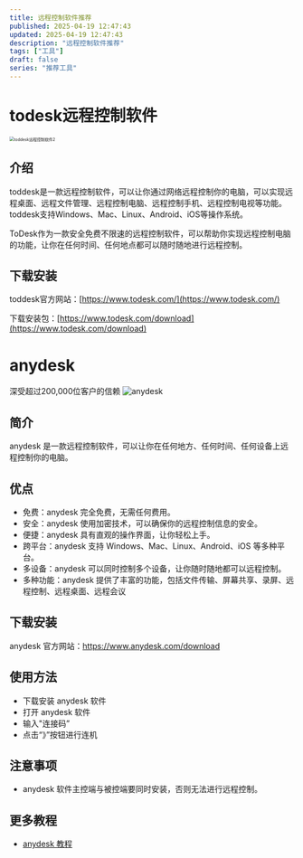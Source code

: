 ```yaml
---
title: 远程控制软件推荐
published: 2025-04-19 12:47:43
updated: 2025-04-19 12:47:43
description: "远程控制软件推荐"
tags: ["工具"]
draft: false
series: "推荐工具"
---
```

# todesk远程控制软件
<img src="https://www.todesk.com/dist/img/d6947e1.svg" alt="toddesk远程控制软件2" style="zoom:50%;" />

## 介绍

toddesk是一款远程控制软件，可以让你通过网络远程控制你的电脑，可以实现远程桌面、远程文件管理、远程控制电脑、远程控制手机、远程控制电视等功能。toddesk支持Windows、Mac、Linux、Android、iOS等操作系统。

ToDesk作为一款安全免费不限速的远程控制软件，可以帮助你实现远程控制电脑的功能，让你在任何时间、任何地点都可以随时随地进行远程控制。

## 下载安装

toddesk官方网站：[https://www.todesk.com/](https://www.todesk.com/)

下载安装包：[https://www.todesk.com/download](https://www.todesk.com/download)


# anydesk
深受超过200,000位客户的信赖
<img src="/images/anydesk/2.png" alt="anydesk" />
## 简介

anydesk 是一款远程控制软件，可以让你在任何地方、任何时间、任何设备上远程控制你的电脑。

## 优点

- 免费：anydesk 完全免费，无需任何费用。
- 安全：anydesk 使用加密技术，可以确保你的远程控制信息的安全。
- 便捷：anydesk 具有直观的操作界面，让你轻松上手。
- 跨平台：anydesk 支持 Windows、Mac、Linux、Android、iOS 等多种平台。
- 多设备：anydesk 可以同时控制多个设备，让你随时随地都可以远程控制。
- 多种功能：anydesk 提供了丰富的功能，包括文件传输、屏幕共享、录屏、远程控制、远程桌面、远程会议
## 下载安装

anydesk 官方网站：https://www.anydesk.com/download

## 使用方法

- 下载安装 anydesk 软件
- 打开 anydesk 软件
- 输入"连接码”
- 点击“》”按钮进行连机

## 注意事项

- anydesk 软件主控端与被控端要同时安装，否则无法进行远程控制。

## 更多教程

- [anydesk 教程](https://www.anydesk.com/tutorials)

